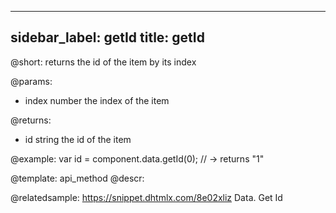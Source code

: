 
---
sidebar_label: getId
title: getId
---          

@short:
returns the id of the item by its index

@params:
- index		number		the index of the item

@returns:
- id 		string		the id of the item

@example:
var id = component.data.getId(0); // -> returns "1"

@template: api_method
@descr:


@relatedsample: https://snippet.dhtmlx.com/8e02xliz	Data. Get Id
